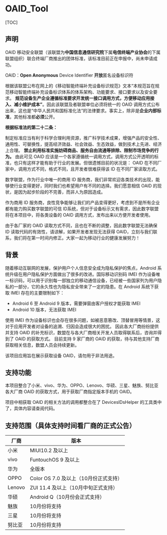 # OAID_Tool

[TOC]

## 声明

OAID 移动安全联盟（该联盟为**中国信息通信研究院**下属**电信终端产业协会**的下属联盟组织）联合终端厂商推出的团体标准，该标准目前正在申报中，尚未申请成功。

 OAID：**Open Anonymous** Device Identifier **开放**匿名设备标识符

根据该联盟公布在网上的《移动智能终端补充设备标识规范》文本“本规范旨在规范移动智能终端补充设备标识体系的体系架构、功能要求、接口要求以及安全要求。 **规范设备生产企业遵循标准要求开发统一接口调用方式，方便移动应用接入、减小维护成本”**。因此该联盟及者联盟单位必须将统一的 OAID 调用方式公布出来，这也是“中华人民共和国标准化法”的法律要求。事实上，除非是**企业内部标准**，其他标准都**必须**公开。

**根据标准法的第二十二条：**

制定标准应当有利于科学合理利用资源，推广科学技术成果，增强产品的安全性、通用性、可替换性，提高经济效益、社会效益、生态效益，做到技术上先进、经济上合理。 **禁止利用标准实施妨碍商品、服务自由流通等排除、限制市场竞争的行为。**
由此可见 OAID 应该是一个各家遵循统一调用方式，调用方式公开透明的标准，也只有这样才能有助于行业的发展。但很遗憾目前的状况是： OAID 在不同厂家中，调用方式不同，格式不同，且开发者很难获得该 ID 在不同厂家读取方式。

数字联盟，作为行业中唯一的商用 ID 服务商，我们非常欢迎各类技术的出现，能够使行业变得更好，同时我们也希望用户有不同的选择。我们愿意相信 OAID 的现状，是因为起步阶段的不完善，而非人为原因造成。

作为商用 ID 服务商，良性竞争能够让我们的产品变得更好，考虑到不是所有企业都有能力购买数字联盟的可信 ID系统，但对于设备标示又有需求，因此数字联盟将在本项目中，将各类设备的 OAID 调用方式，发布出来以方便开发者使用。

由于各厂家的 OAID 读取方式不同，且也在不断的调整，因此数字联盟无法确保 ID 读取代码的有效性，请谅解，如果开发者发现无法获得 OAID，立刻与我们联系，我们将在第一时间内修正。大家一起为移动行业的健康发展努力！



## 背景

随着移动互联网的发展，保护用户个人信息安全成为隐私保护的焦点，Android 系统升级在用户隐私保护方面做出了很多的改进。国际移动识别码 IMEI 作为设备唯一标识码，可以用于识别每一部独立的移动通信设备，已经被一些国家列为用户隐私的一部分，它的永久性也为隐私安全带来了一定的隐患。在 Android 系统下获取 IMEI 存在的主要限制如下：

- Android 6 至 Android 9 版本，需要弹窗由客户授权才能获取 IMEI
- Android 10 版本，无法获取 IMEI

使用 IMEI 作为设备标识也会存在很多问题，如被恶意篡改、顶替冒用等情景，这对于应用开发者对设备的追溯、归因会造成很大的困扰。
因此各大厂商纷纷提供并支持 OAID 的补充标识，数盟在与各大厂商相关开发人员取得联系后，咨询并得到了 OAID 的获取方式。
目前支持 9 家厂商的 OAID 的获取，待与其他支持厂商获取相关信息，数盟人员会持续更新。

该项目应用旨在展示获取设备 OAID，请勿用于非法用途。




## 支持功能

本项目整合了小米、vivo、华为、OPPO、Lenovo、华硕、三星、魅族、努比亚各大厂商 OAID 的获取方式，用于获取厂商指定版本手机的 OAID。

项目中相获取 OAID 的相关方法的调用都整合在了 DevicesIDsHelper 的工具类中了，具体内容请查阅代码。



## 支持范围（具体支持时间看厂商的正式公告）

| 厂商   | 版本                                  |
| ------ | ------------------------------------- |
| 小米   | MIUI10.2 及以上                       |
| vivo   | FuntouchOS 9 及以上                   |
| 华为   | 全版本                                |
| OPPO   | Color OS 7.0 及以上（10月份正式支持） |
| Lenovo | ZUI 11.4 及以上（10月中旬正式支持）   |
| 华硕   | Android Q（10月份会正式支持）         |
| 魅族   | 10月份将支持                          |
| 三星   | 10月份将支持                          |
| 努比亚 | 10月份将支持                          |

